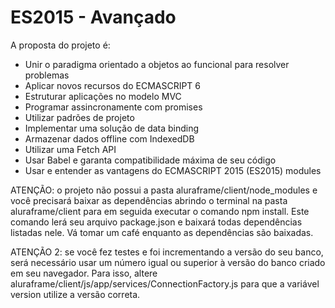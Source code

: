 # ES2015 - Avançado

A proposta do projeto é:
- Unir o paradigma orientado a objetos ao funcional para resolver problemas
- Aplicar novos recursos do ECMASCRIPT 6
- Estruturar aplicações no modelo MVC
- Programar assincronamente com promises
- Utilizar padrões de projeto
- Implementar uma solução de data binding
- Armazenar dados offline com IndexedDB
- Utilizar uma Fetch API
- Usar Babel e garanta compatibilidade máxima de seu código
- Usar e entender as vantagens do ECMASCRIPT 2015 (ES2015) modules

ATENÇÃO: o projeto não possui a pasta aluraframe/client/node_modules e você precisará baixar as dependências abrindo o terminal na pasta aluraframe/client para em seguida executar o comando npm install. Este comando lerá seu arquivo package.json e baixará todas dependências listadas nele. Vá tomar um café enquanto as dependências são baixadas.

ATENÇÃO 2: se você fez testes e foi incrementando a versão do seu banco, será necessário usar um número igual ou superior à versão do banco criado em seu navegador. Para isso, altere aluraframe/client/js/app/services/ConnectionFactory.js para que a variável version utilize a versão correta.
